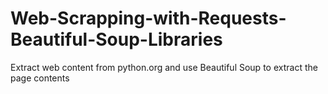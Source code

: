 # Web-Scrapping-with-Requests-Beautiful-Soup-Libraries
Extract web content from python.org and use Beautiful Soup to extract the page contents
